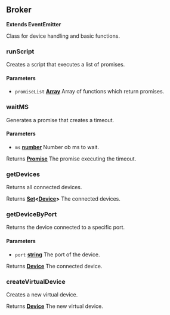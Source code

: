 <!-- Generated by documentation.js. Update this documentation by updating the source code. -->

## Broker

**Extends EventEmitter**

Class for device handling and basic functions.

### runScript

Creates a script that executes a list of promises.

#### Parameters

-   `promiseList` **[Array][1]** Array of functions which return promises.

### waitMS

Generates a promise that creates a timeout.

#### Parameters

-   `ms` **[number][2]** Number ob ms to wait.

Returns **[Promise][3]** The promise executing the timeout.

### getDevices

Returns all connected devices.

Returns **[Set][4]&lt;[Device](device.md)>** The connected devices.

### getDeviceByPort

Returns the device connected to a specific port.

#### Parameters

-   `port` **[string][5]** The port of the device.

Returns **[Device](device.md)** The connected device.

### createVirtualDevice

Creates a new virtual device.

Returns **[Device](device.md)** The new virtual device.

[1]: https://developer.mozilla.org/docs/Web/JavaScript/Reference/Global_Objects/Array

[2]: https://developer.mozilla.org/docs/Web/JavaScript/Reference/Global_Objects/Number

[3]: https://developer.mozilla.org/docs/Web/JavaScript/Reference/Global_Objects/Promise

[4]: https://developer.mozilla.org/docs/Web/JavaScript/Reference/Global_Objects/Set

[5]: https://developer.mozilla.org/docs/Web/JavaScript/Reference/Global_Objects/String
